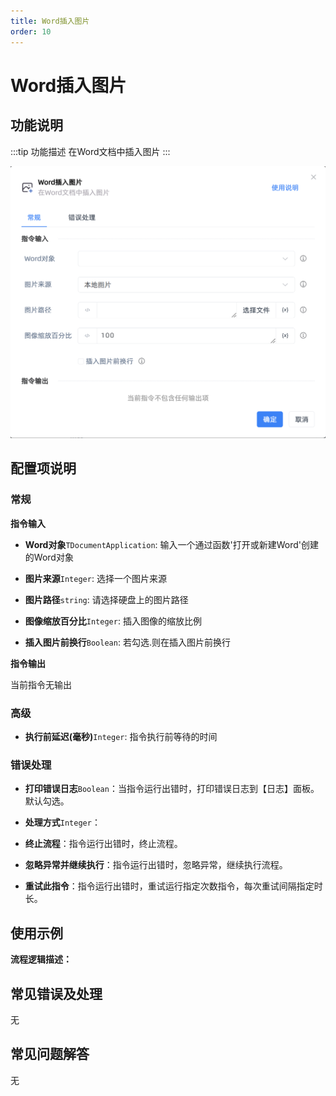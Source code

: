 ```yaml
---
title: Word插入图片
order: 10
---
```


# Word插入图片

## 功能说明

:::tip 功能描述
在Word文档中插入图片
:::

![Word插入图片](../../../assets/Word插入图片_command.png)

## 配置项说明

### 常规

**指令输入**

- **Word对象**`TDocumentApplication`: 输入一个通过函数'打开或新建Word'创建的Word对象

- **图片来源**`Integer`: 选择一个图片来源

- **图片路径**`string`: 请选择硬盘上的图片路径

- **图像缩放百分比**`Integer`: 插入图像的缩放比例

- **插入图片前换行**`Boolean`: 若勾选.则在插入图片前换行


**指令输出**

当前指令无输出

### 高级

- **执行前延迟(毫秒)**`Integer`: 指令执行前等待的时间

### 错误处理

- **打印错误日志**`Boolean`：当指令运行出错时，打印错误日志到【日志】面板。默认勾选。

- **处理方式**`Integer`：

 - **终止流程**：指令运行出错时，终止流程。

 - **忽略异常并继续执行**：指令运行出错时，忽略异常，继续执行流程。

 - **重试此指令**：指令运行出错时，重试运行指定次数指令，每次重试间隔指定时长。

## 使用示例

**流程逻辑描述：** 

## 常见错误及处理

无

## 常见问题解答

无

